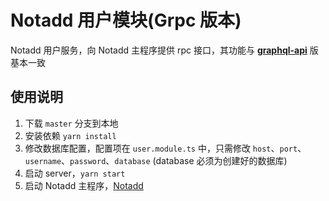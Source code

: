 # Notadd 用户模块(Grpc 版本)

Notadd 用户服务，向 Notadd 主程序提供 rpc 接口，其功能与 [**graphql-api**](https://github.com/notadd/nt-module-user/tree/graphql-api) 版基本一致

## 使用说明

1. 下载 `master` 分支到本地
2. 安装依赖 `yarn install`
3. 修改数据库配置，配置项在 `user.module.ts` 中，只需修改 `host`、`port`、`username`、`password`、`database`  (database 必须为创建好的数据库)
4. 启动 server，`yarn start`
5. 启动 Notadd 主程序，[Notadd](https://github.com/notadd/notadd)
